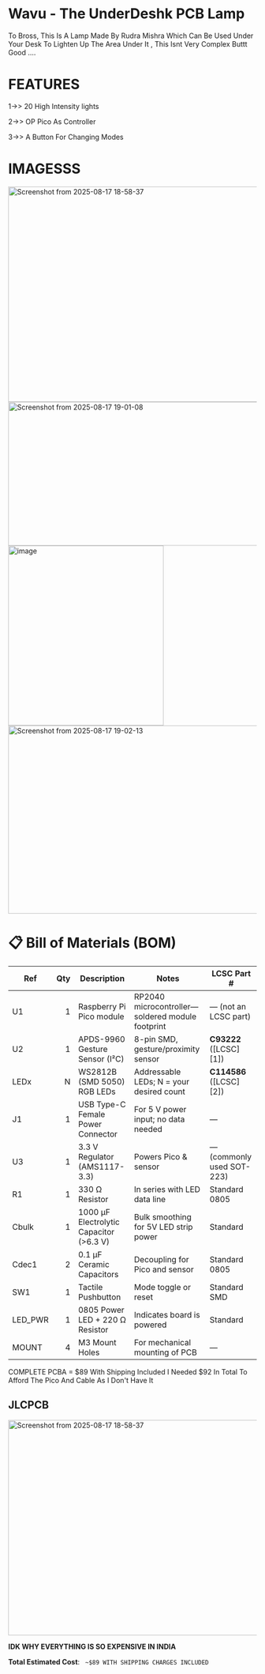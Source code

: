 # Wavu - The UnderDeshk PCB Lamp 
To Bross, This Is A Lamp Made By Rudra Mishra Which Can Be Used Under Your Desk To Lighten Up The Area Under It , This Isnt Very Complex Buttt Good ....

# FEATURES 
1->> 20 High Intensity lights

2->>  OP Pico As Controller

3->> A Button For Changing Modes

# IMAGESSS
<img width="1212" height="436" alt="Screenshot from 2025-08-17 18-58-37" src="https://github.com/user-attachments/assets/12bc2f3b-8216-4824-87f5-463df24c6606" />



<img width="718" height="291" alt="Screenshot from 2025-08-17 19-01-08" src="https://github.com/user-attachments/assets/2f77b2a9-8ebf-442e-b41b-06641f0ba44a" />






<img width="315" height="364" alt="image" src="https://github.com/user-attachments/assets/0bac010e-8b9f-4945-8965-82adafbaf355" />



<img width="647" height="381" alt="Screenshot from 2025-08-17 19-02-13" src="https://github.com/user-attachments/assets/231a7e30-27be-43e1-b6e6-b0370b52d938" />


# 📋 Bill of Materials (BOM)

| Ref      | Qty | Description                             | Notes                                            | LCSC Part #               |
| -------- | --: | --------------------------------------- | ------------------------------------------------ | ------------------------- |
| U1       |   1 | Raspberry Pi Pico module                | RP2040 microcontroller—soldered module footprint | — (not an LCSC part)      |
| U2       |   1 | APDS-9960 Gesture Sensor (I²C)          | 8-pin SMD, gesture/proximity sensor              | **C93222** ([LCSC][1])    |
| LEDx     |   N | WS2812B (SMD 5050) RGB LEDs             | Addressable LEDs; N = your desired count         | **C114586** ([LCSC][2])   |
| J1       |   1 | USB Type-C Female Power Connector       | For 5 V power input; no data needed              | —                         |
| U3       |   1 | 3.3 V Regulator (AMS1117-3.3)           | Powers Pico & sensor                             | — (commonly used SOT-223) |
| R1       |   1 | 330 Ω Resistor                          | In series with LED data line                     | Standard 0805             |
| Cbulk    |   1 | 1000 µF Electrolytic Capacitor (>6.3 V) | Bulk smoothing for 5V LED strip power            | Standard                  |
| Cdec1    |   2 | 0.1 µF Ceramic Capacitors               | Decoupling for Pico and sensor                   | Standard 0805             |
| SW1      |   1 | Tactile Pushbutton                      | Mode toggle or reset                             | Standard SMD              |
| LED\_PWR |   1 | 0805 Power LED + 220 Ω Resistor         | Indicates board is powered                       | Standard                  |
| MOUNT    |   4 | M3 Mount Holes                          | For mechanical mounting of PCB                   | —                         |

COMPLETE PCBA = $89 With Shipping Included
I Needed $92 In Total To Afford The Pico And Cable As I Don't Have It


## JLCPCB

<img width="1212" height="436" alt="Screenshot from 2025-08-17 18-58-37" src="https://github.com/user-attachments/assets/1132dc5b-328d-4476-9669-903b099cf40a" />



**IDK WHY EVERYTHING IS SO EXPENSIVE IN INDIA**

**Total Estimated Cost**: ` ~$89 WITH SHIPPING CHARGES INCLUDED`

